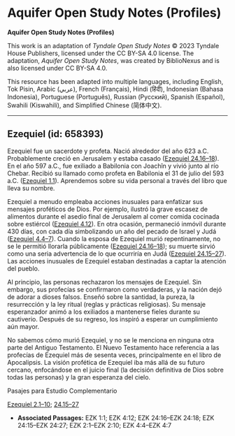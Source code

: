 # Aquifer Open Study Notes (Profiles)

**Aquifer Open Study Notes (Profiles)**

This work is an adaptation of *Tyndale Open Study Notes* © 2023 Tyndale House Publishers, licensed under the CC BY\-SA 4\.0 license. The adaptation, *Aquifer Open Study Notes*, was created by BiblioNexus and is also licensed under CC BY\-SA 4\.0\.

This resource has been adapted into multiple languages, including English, Tok Pisin, Arabic (عربي), French (Français), Hindi (हिंदी), Indonesian (Bahasa Indonesia), Portuguese (Português), Russian (Русский), Spanish (Español), Swahili (Kiswahili), and Simplified Chinese (简体中文).



--------------------------------

## Ezequiel (id: 658393)

Ezequiel fue un sacerdote y profeta. Nació alrededor del año 623 a.C. Probablemente creció en Jerusalem y estaba casado ([Ezequiel 24\.16–18](https://ref.ly/Ezek24:16-Ezek24:18)). En el año 597 a.C., fue exiliado a Babilonia con Joachîn y vivió junto al río Chebar. Recibió su llamado como profeta en Babilonia el 31 de julio del 593 a.C. ([Ezequiel 1\.1](https://ref.ly/Ezek1:1)). Aprendemos sobre su vida personal a través del libro que lleva su nombre.

Ezequiel a menudo empleaba acciones inusuales para enfatizar sus mensajes proféticos de Dios. Por ejemplo, ilustró la grave escasez de alimentos durante el asedio final de Jerusalem al comer comida cocinada sobre estiércol ([Ezequiel 4\.12](https://ref.ly/Ezek4:12)). En otra ocasión, permaneció inmóvil durante 430 días, con cada día simbolizando un año del pecado de Israel y Judá ([Ezequiel 4\.4–7](https://ref.ly/Ezek4:4-Ezek4:7)). Cuando la esposa de Ezequiel murió repentinamente, no se le permitió llorarla públicamente ([Ezequiel 24\.16–18](https://ref.ly/Ezek24:16-Ezek24:18)); su muerte sirvió como una seria advertencia de lo que ocurriría en Judá ([Ezequiel 24\.15–27](https://ref.ly/Ezek24:15-Ezek24:27)). Las acciones inusuales de Ezequiel estaban destinadas a captar la atención del pueblo.

Al principio, las personas rechazaron los mensajes de Ezequiel. Sin embargo, sus profecías se confirmaron como verdaderas, y la nación dejó de adorar a dioses falsos. Enseñó sobre la santidad, la pureza, la resurrección y la ley ritual (reglas y prácticas religiosas). Su mensaje esperanzador animó a los exiliados a mantenerse fieles durante su cautiverio. Después de su regreso, los inspiró a esperar un cumplimiento aún mayor.

No sabemos cómo murió Ezequiel, y no se le menciona en ninguna otra parte del Antiguo Testamento. El Nuevo Testamento hace referencia a las profecías de Ezequiel más de sesenta veces, principalmente en el libro de Apocalipsis. La visión profética de Ezequiel iba más allá de su futuro cercano, enfocándose en el juicio final (la decisión definitiva de Dios sobre todas las personas) y la gran esperanza del cielo.

Pasajes para Estudio Complementario

[Ezequiel 2\.1–10](https://ref.ly/Ezek2:1-Ezek2:10); [24\.15–27](https://ref.ly/Ezek24:15-Ezek24:27)

* **Associated Passages:** EZK 1:1; EZK 4:12; EZK 24:16–EZK 24:18; EZK 24:15–EZK 24:27; EZK 2:1–EZK 2:10; EZK 4:4–EZK 4:7

